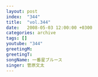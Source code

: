 ```yaml
---
layout: post
index:  "344"
title:  "vol.344"
date:   2008-05-03 12:00:00 +0300
categories: archive
tags: []
youtube: "344"
greetingM: 
greetingT: 
songName: 一番星ブルース
singer: 菅原文太
---
```

